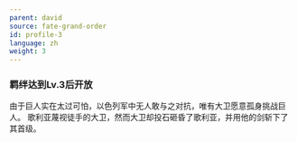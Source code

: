 ```yaml
---
parent: david
source: fate-grand-order
id: profile-3
language: zh
weight: 3
---
```


### 羁绊达到Lv.3后开放

由于巨人实在太过可怕，以色列军中无人敢与之对抗，唯有大卫愿意孤身挑战巨人。
歌利亚蔑视徒手的大卫，然而大卫却投石砸昏了歌利亚，并用他的剑斩下了其首级。
